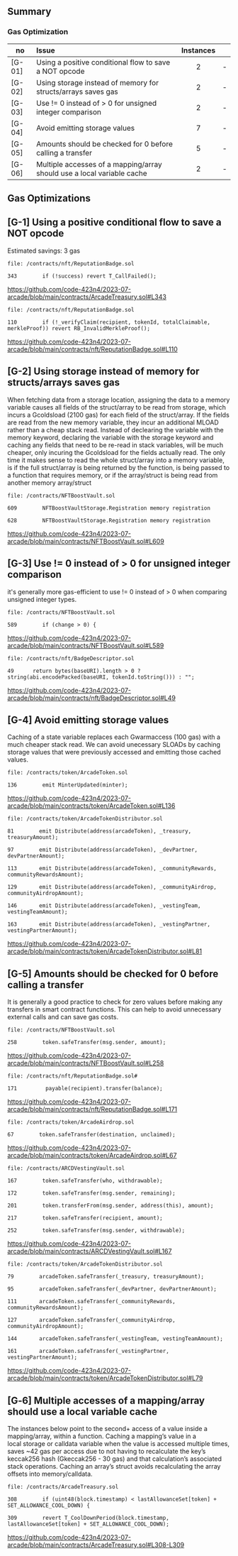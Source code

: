 ## Summary

### Gas Optimization

no | Issue |Instances||
|-|:-|:-:|:-:|
| [G-01] | Using a positive conditional flow to save a NOT opcode | 2 | - |
| [G-02] | Using storage instead of memory for structs/arrays saves gas | 2 | - |
| [G-03] | Use != 0 instead of > 0 for unsigned integer comparison | 2 | - |
| [G-04] | Avoid emitting storage values | 7 | - |
| [G-05] | Amounts should be checked for 0 before calling a transfer | 5 | - |
| [G-06] | Multiple accesses of a mapping/array should use a local variable cache | 2 | - |


## Gas Optimizations  

## [G-1] Using a positive conditional flow to save a NOT opcode

Estimated savings: 3 gas

```solidity
file: /contracts/nft/ReputationBadge.sol

343        if (!success) revert T_CallFailed();
```
https://github.com/code-423n4/2023-07-arcade/blob/main/contracts/ArcadeTreasury.sol#L343

```solidity
file: /contracts/nft/ReputationBadge.sol

110        if (!_verifyClaim(recipient, tokenId, totalClaimable, merkleProof)) revert RB_InvalidMerkleProof();
```
https://github.com/code-423n4/2023-07-arcade/blob/main/contracts/nft/ReputationBadge.sol#L110

## [G-2] Using storage instead of memory for structs/arrays saves gas

When fetching data from a storage location, assigning the data to a memory variable causes all fields of the struct/array to be read from storage, which incurs a Gcoldsload (2100 gas) for each field of the struct/array. If the fields are read from the new memory variable, they incur an additional MLOAD rather than a cheap stack read. Instead of declearing the variable with the memory keyword, declaring the variable with the storage keyword and caching any fields that need to be re-read in stack variables, will be much cheaper, only incuring the Gcoldsload for the fields actually read. The only time it makes sense to read the whole struct/array into a memory variable, is if the full struct/array is being returned by the function, is being passed to a function that requires memory, or if the array/struct is being read from another memory array/struct

```solidity
file: /contracts/NFTBoostVault.sol

609        NFTBoostVaultStorage.Registration memory registration

628        NFTBoostVaultStorage.Registration memory registration
```
https://github.com/code-423n4/2023-07-arcade/blob/main/contracts/NFTBoostVault.sol#L609

## [G-3] Use != 0 instead of > 0 for unsigned integer comparison

it's generally more gas-efficient to use != 0 instead of > 0 when
comparing unsigned integer types.

```solidity
file: /contracts/NFTBoostVault.sol

589        if (change > 0) {
```
https://github.com/code-423n4/2023-07-arcade/blob/main/contracts/NFTBoostVault.sol#L589

```solidity
file: /contracts/nft/BadgeDescriptor.sol

49      return bytes(baseURI).length > 0 ? string(abi.encodePacked(baseURI, tokenId.toString())) : "";
```
https://github.com/code-423n4/2023-07-arcade/blob/main/contracts/nft/BadgeDescriptor.sol#L49


## [G-4] Avoid emitting storage values

Caching of a state variable replaces each Gwarmaccess (100 gas) with a much cheaper stack read. We can avoid unecessary SLOADs by caching storage values that were previously accessed and emitting those cached values.

```solidity
file: /contracts/token/ArcadeToken.sol

136        emit MinterUpdated(minter);
```
https://github.com/code-423n4/2023-07-arcade/blob/main/contracts/token/ArcadeToken.sol#L136

```solidity
file: /contracts/token/ArcadeTokenDistributor.sol

81        emit Distribute(address(arcadeToken), _treasury, treasuryAmount);

97        emit Distribute(address(arcadeToken), _devPartner, devPartnerAmount);

113       emit Distribute(address(arcadeToken), _communityRewards, communityRewardsAmount);

129       emit Distribute(address(arcadeToken), _communityAirdrop, communityAirdropAmount);

146       emit Distribute(address(arcadeToken), _vestingTeam, vestingTeamAmount);

163       emit Distribute(address(arcadeToken), _vestingPartner, vestingPartnerAmount);

```
https://github.com/code-423n4/2023-07-arcade/blob/main/contracts/token/ArcadeTokenDistributor.sol#L81


## [G-5] Amounts should be checked for 0 before calling a transfer

It is generally a good practice to check for zero values before making any transfers in smart contract functions. This can help to avoid unnecessary external calls and can save gas costs.

```solidity
file: /contracts/NFTBoostVault.sol

258        token.safeTransfer(msg.sender, amount);
```
https://github.com/code-423n4/2023-07-arcade/blob/main/contracts/NFTBoostVault.sol#L258

```solidity
file: /contracts/nft/ReputationBadge.sol#

171         payable(recipient).transfer(balance);
```
https://github.com/code-423n4/2023-07-arcade/blob/main/contracts/nft/ReputationBadge.sol#L171

```solidity
file: /contracts/token/ArcadeAirdrop.sol

67        token.safeTransfer(destination, unclaimed);
```
https://github.com/code-423n4/2023-07-arcade/blob/main/contracts/token/ArcadeAirdrop.sol#L67

```solidity
file: /contracts/ARCDVestingVault.sol

167        token.safeTransfer(who, withdrawable);

172        token.safeTransfer(msg.sender, remaining);

201        token.transferFrom(msg.sender, address(this), amount);

217        token.safeTransfer(recipient, amount);

252        token.safeTransfer(msg.sender, withdrawable);
```
https://github.com/code-423n4/2023-07-arcade/blob/main/contracts/ARCDVestingVault.sol#L167

```solidity
file: /contracts/token/ArcadeTokenDistributor.sol

79        arcadeToken.safeTransfer(_treasury, treasuryAmount);

95        arcadeToken.safeTransfer(_devPartner, devPartnerAmount);

111       arcadeToken.safeTransfer(_communityRewards, communityRewardsAmount);

127       arcadeToken.safeTransfer(_communityAirdrop, communityAirdropAmount);

144       arcadeToken.safeTransfer(_vestingTeam, vestingTeamAmount);

161       arcadeToken.safeTransfer(_vestingPartner, vestingPartnerAmount);
```
https://github.com/code-423n4/2023-07-arcade/blob/main/contracts/token/ArcadeTokenDistributor.sol#L79

## [G‑6] Multiple accesses of a mapping/array should use a local variable cache

The instances below point to the second+ access of a value inside a mapping/array, within a function. Caching a mapping’s value in a local storage or calldata variable when the value is accessed multiple times, saves ~42 gas per access due to not having to recalculate the key’s keccak256 hash (Gkeccak256 - 30 gas) and that calculation’s associated stack operations. Caching an array’s struct avoids recalculating the array offsets into memory/calldata.

```solidity
file: /contracts/ArcadeTreasury.sol

308        if (uint48(block.timestamp) < lastAllowanceSet[token] + SET_ALLOWANCE_COOL_DOWN) {

309        revert T_CoolDownPeriod(block.timestamp, lastAllowanceSet[token] + SET_ALLOWANCE_COOL_DOWN);

```
https://github.com/code-423n4/2023-07-arcade/blob/main/contracts/ArcadeTreasury.sol#L308-L309

